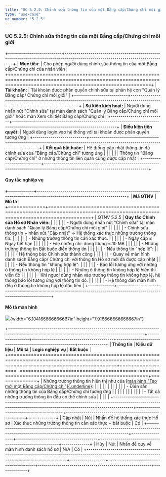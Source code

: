 ```yaml
---
title: "UC 5.2.5: Chỉnh sửa thông tin của một Bằng cấp/Chứng chỉ môi giới"
type: "use-case"
uc_number: "5.2.5"
---
```


### UC 5.2.5: Chỉnh sửa thông tin của một Bằng cấp/Chứng chỉ môi giới 

+---------------------------+----------------------------------------------------------------------------------------------------------------------------------+
| **Mục tiêu:**             | Cho phép người dùng chỉnh sửa thông tin của một Bằng cấp/Chứng chỉ của nhân viên                                                 |
+===========================+==================================================================================================================================+
| **Tài khoản:**            | Tài khoản được phân quyền chỉnh sửa tại phân hệ con "Quản lý Bằng cấp/ Chứng chỉ môi giới"                                       |
+---------------------------+----------------------------------------------------------------------------------------------------------------------------------+
| **Sự kiện kích hoạt:**    | Người dùng nhấn nút "Chỉnh sửa" tại màn danh sách "Quản lý Bằng cấp/Chứng chỉ môi giới" hoặc màn Xem chi tiết Bằng cấp/Chứng chỉ |
+---------------------------+----------------------------------------------------------------------------------------------------------------------------------+
| **Điều kiện tiên quyết:** | Người dùng login vào hệ thống với tài khoản được phân quyền tương ứng                                                            |
+---------------------------+----------------------------------------------------------------------------------------------------------------------------------+
| **Kết quả bắt buộc:**     | Hệ thống cập nhật thông tin đã chỉnh sửa của "Bằng cấp/Chứng chỉ" tương ứng                                                      |
|                           |                                                                                                                                  |
|                           | Thông tin "Bằng cấp/Chứng chỉ" ở những thông tin liên quan cũng được cập nhật                                                    |
+---------------------------+----------------------------------------------------------------------------------------------------------------------------------+

#### Quy tắc nghiệp vụ

+-------------+---------------------------------------------------------------------------------------------------------------------------+
| **Mã QTNV** | **Mô tả**                                                                                                                 |
+=============+===========================================================================================================================+
| QTNV 5.2.5  | **Quy tắc Chỉnh sửa Hồ sơ Nhân viên:**                                                                                    |
|             |                                                                                                                           |
|             | -   Người dùng nhấn nút "Chỉnh sửa" tại màn danh sách "Quản lý Bằng cấp/Chứng chỉ môi giới"                               |
|             |                                                                                                                           |
|             |     -   Chỉnh sửa thông tin + nhấn nút "Cập nhật" -\> Hệ thống xác thực những trường thông tin:                           |
|             |                                                                                                                           |
|             |         -   Những trường thông tin cần xác thực:                                                                          |
|             |                                                                                                                           |
|             |             -   Ngày cấp ≤ Ngày hết hạn                                                                                   |
|             |                                                                                                                           |
|             |             -   File chứng chỉ: dung lượng ≤ 10 MB                                                                        |
|             |                                                                                                                           |
|             |             -   Những trường thông tin Bắt buộc điền thông tin                                                            |
|             |                                                                                                                           |
|             |         -   Nếu thông tin "hợp lệ":                                                                                       |
|             |                                                                                                                           |
|             |             -   Hệ thống báo Chỉnh sửa thành công                                                                         |
|             |                                                                                                                           |
|             |             -   Quay về màn hình danh sách Bằng cấp/ Chứng chỉ với thông tin Hồ sơ mới đã được cập nhật                   |
|             |                                                                                                                           |
|             |         -   Nếu thông tin "không hợp lệ":                                                                                 |
|             |                                                                                                                           |
|             |             -   Báo lỗi tương ứng với những ô thông tin không hợp lệ                                                      |
|             |                                                                                                                           |
|             |                 -   Những ô thông tin không hợp lệ hiển thị viền đỏ                                                       |
|             |                                                                                                                           |
|             |                 -   Khi người dùng nhấn vào trường thông tin không hợp lệ, hệ thống báo lỗi tương ứng với thông tin đó.   |
|             |                                                                                                                           |
|             |             -   Hệ thống dẫn màn hình đến ô thông tin không hợp lệ đầu tiên                                               |
+-------------+---------------------------------------------------------------------------------------------------------------------------+

#### Mô tả màn hình

![](media/image24.png){width="6.104166666666667in" height="7.916666666666667in"}

+--------------------------------------------------------------------------------------------------------------------------------------------------+------------------+-----------------------------------------+---------------------------------------------------------+--------------+
| **Thông tin**                                                                                                                                    | **Kiểu dữ liệu** | **Mô tả**                               | **Logic nghiệp vụ**                                     | **Bắt buộc** |
+==================================================================================================================================================+==================+=========================================+=========================================================+==============+
| Những trường thông tin hiển thị như của [[màn hình "Tạo mới một Bằng cấp/Chứng chỉ"]{.underline}](#uc-5.2.3-tạo-mới-bằng-cấpchứng-chỉ-môi-giới): |                  |                                         |                                                         |              |
|                                                                                                                                                  |                  |                                         |                                                         |              |
| \- Điền sẵn những thông tin của Bằng cấp/Chứng chỉ tương ứng                                                                                     |                  |                                         |                                                         |              |
|                                                                                                                                                  |                  |                                         |                                                         |              |
| \- Tất cả những trường thông tin đều có thể chỉnh sửa                                                                                            |                  |                                         |                                                         |              |
+--------------------------------------------------------------------------------------------------------------------------------------------------+------------------+-----------------------------------------+---------------------------------------------------------+--------------+
| Cập nhật                                                                                                                                         | Nút              | Nhấn để hệ thống xác thực Hồ sơ         | Xác thực những trường thông tin cần xác thực + bắt buộc | Có           |
+--------------------------------------------------------------------------------------------------------------------------------------------------+------------------+-----------------------------------------+---------------------------------------------------------+--------------+
| Hủy                                                                                                                                              | Nút              | Nhấn để quy về màn hình danh sách hồ sơ | N/A                                                     | Có           |
+--------------------------------------------------------------------------------------------------------------------------------------------------+------------------+-----------------------------------------+---------------------------------------------------------+--------------+
